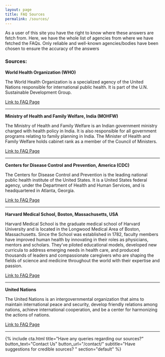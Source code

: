 ```yaml
---
layout: page
title: FAQ Sources
permalink: /sources/
---
```


As a user of this site you have the right to know where these answers are fetch from. Here, we have the whole list of 
agencies from where we have fetched the FAQs. Only reliable and well-known agencies/bodies have been chosen to ensure 
the accuracy of the answers

### Sources:

**World Health Organization (WHO)**

The World Health Organization is a specialized agency of the United Nations responsible for international public health. 
It is part of the U.N. Sustainable Development Group.

[Link to FAQ Page](https://www.who.int/news-room/q-a-detail/q-a-coronaviruses)

---

**Ministry of Health and Family Welfare, India (MOHFW)**

The Ministry of Health and Family Welfare is an Indian government ministry charged with health policy in India. It is 
also responsible for all government programs relating to family planning in India. The Minister of Health and Family 
Welfare holds cabinet rank as a member of the Council of Ministers.

[Link to FAQ Page](https://www.mohfw.gov.in/)

---


**Centers for Disease Control and Prevention, America (CDC)**

The Centers for Disease Control and Prevention is the leading national public health institute of the United States. It 
is a United States federal agency, under the Department of Health and Human Services, and is headquartered in Atlanta, 
Georgia.

[Link to FAQ Page](https://www.cdc.gov/coronavirus/2019-ncov/faq.html)

---

**Harvard Medical School, Boston, Massachusetts, USA**

Harvard Medical School is the graduate medical school of Harvard University and is located in the Longwood Medical Area 
of Boston, Massachusetts. Since the School was established in 1782, faculty members have improved human health by 
innovating in their roles as physicians, mentors and scholars. They’ve piloted educational models, developed new 
curricula to address emerging needs in health care, and produced thousands of leaders and compassionate caregivers who 
are shaping the fields of science and medicine throughout the world with their expertise and passion.

[Link to FAQ Page](https://www.health.harvard.edu/diseases-and-conditions/covid-19-basics)

---

**United Nations**

The United Nations is an intergovernmental organization that aims to maintain international peace and security, develop 
friendly relations among nations, achieve international cooperation, and be a center for harmonizing the actions of 
nations.

[Link to FAQ Page](https://www.un.org/en/coronavirus/covid-19-faqs)

---

{% include cta.html
title="Have any queries regarding our sources?"
button_text="Contact Us"
button_url="/contact/"
subtitle="Have suggestions for credible sources? "
section="default"
%}
